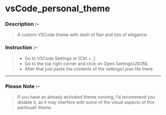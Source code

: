# vsCode_personal_theme


### Description :-
> A custom VSCode theme with dash of flair and lots of elegance.

### Instruction :-

> * Go to VSCode Settings or [Ctrl + ,]
> * Go to the top right corner and click on Open Settings(JSON).
> * After that just paste the contents of the settings1.json file there.


_____________________________________________________________




### Please Note :-
> If you have an already activated theme running, I'd recommend you disable it, as it may interfere with some of the visual aspects of this particualr theme.
